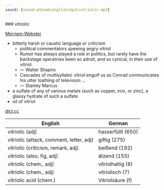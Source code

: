 ```yaml
---
sound: [sound:ankimd/english/mp3/vitriolic.mp3]
---
```


\### vitriolic

[Merriam-Webster](https://www.merriam-webster.com/dictionary/vitriolic)

- bitterly harsh or caustic language or criticism
    - political commentators spewing angry vitriol
    - Rumor has always played a role in politics, but rarely have the backstage operatives been so adroit, and so cynical, in their use of vitriol.
    - — Walter Shapiro
    - Cascades of multisyllabic vitriol engulf us as Conrad communicates his utter loathing of television …
    - — Stanley Marcus
- a sulfate of any of various metals (such as copper, iron, or zinc), a glassy hydrate of such a sulfate
- oil of vitriol

[dict.cc](https://www.dict.cc/vitriolic)

| English        | German       |
| -------------- | ------------ |
| vitriolic (adj) | hasserfüllt (650) |
| vitriolic (attack, comment, letter, adj) | giftig (275) |
| vitriolic (criticism, remark, adj) | beißend (192) |
| vitriolic (also, fig, adj) | ätzend (155) |
| vitriolic (chem., adj) | vitriolhaltig (8) |
| vitriolic (chem., adj) | vitriolisch (7) |
| vitriolic acid (chem.) | Vitriolsäure (f) |
